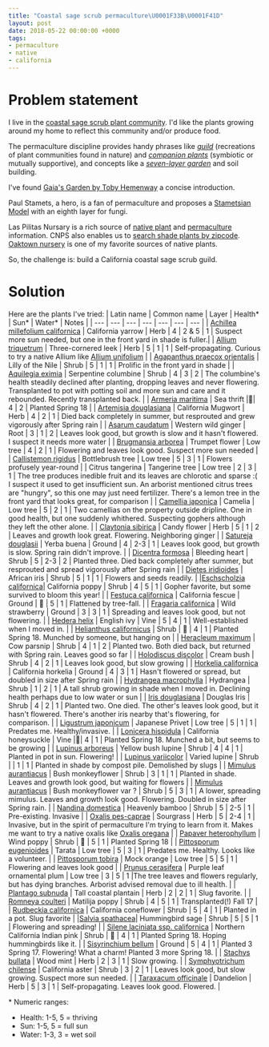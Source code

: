 ```yaml
---
title: "Coastal sage scrub permaculture\U0001F33B\U0001F41D"
layout: post
date: 2018-05-22 00:00:00 +0000
tags:
- permaculture
- native
- california
---
```

# Problem statement

I live in the [coastal sage scrub plant community](https://www.laspilitas.com/nature-of-california/communities/coastal-sage-scrub). I'd like the plants growing around my home to reflect this community and/or produce food.

The permaculture discipline provides handy phrases like [_guild_](https://www.chelseagreen.com/blogs/natural-polycultures-mimicking-nature-in-your-veggie-garden/) (recreations of plant communities found in nature) and [_companion plants_](https://www.chelseagreen.com/blogs/interplanting-and-beyond/) (symbiotic or mutually supportive), and concepts like a [_seven-layer garden_](https://www.chelseagreen.com/blogs/designing-a-forest-garden-the-seven-story-garden/) and soil building.

I've found [Gaia's Garden by Toby Hemenway](https://www.chelseagreen.com/gaias-garden-second-edition) a concise introduction.

Paul Stamets, a hero, is a fan of permaculture and proposes a [Stametsian Model](http://www.fungi.com/blog/items/permaculture-with-a-mycological-twist.html) with an eighth layer for fungi.

Las Pilitas Nursary is a rich source of [native plant](http://www.laspilitas.com/nature-of-california/communities/coastal-sage-scrub) and [permaculture](http://www.laspilitas.com/garden/howto/permaculture/permaculture1.htm) information. CNPS also enables us to [search shade plants by zipcode](http://calscape.org/loc-94010/cat-Part_shade/ord-popular/vw-list/np-1?&poploc=1&srchcr=sc5a6597ead1f9b). [Oaktown nursery](http://oaktownnativenursery.info/ "Oaktown nursery") is one of my favorite sources of native plants.

So, the challenge is: build a California coastal sage scrub guild.

# Solution

Here are the plants I've tried:
| Latin name | Common name | Layer | Health\* | Sun\* | Water\* | Notes |
| --- | --- | --- | --- | --- | --- | --- |
| [Achillea millefolium californica](https://www.inaturalist.org/taxa/239065-Achillea-millefolium-californica) | California yarrow | Herb | 4 | 2 & 5 | 1 | Suspect more sun needed, but one in the front yard in shade is fuller.|
| [Allium triquetrum](https://www.inaturalist.org/taxa/55505-Allium-triquetrum) | Three-cornered leek | Herb | 5 | 1 | 1 | Self-propagating. Curious to try a native Allium like [Allium unifolium](https://www.inaturalist.org/taxa/59781-Allium-unifolium) |
| [Agapanthus praecox orientalis](https://www.inaturalist.org/taxa/57838-Agapanthus-praecox-orientalis) | Lilly of the Nile | Shrub | 5 | 1 | 1 | Prolific in the front yard in shade |
| [Aquilegia eximia](https://www.inaturalist.org/taxa/57230-Aquilegia-eximia) | Serpentine columbine | Shrub | 4 | 3 | 2 | The columbine's health steadily declined after planting, dropping leaves and never flowering. Transplanted to pot with potting soil and more sun and care and it rebounded. Recently transplanted back. |
| [Armeria maritima](https://www.inaturalist.org/taxa/60476-Armeria-maritima) | Sea thrift |🤞| 4 | 2 | Planted Spring 18 |
| [Artemisia douglasiana](https://www.inaturalist.org/taxa/52854-Artemisia-douglasiana) | California Mugwort | Herb | 4 | 2 | 1 | Died back completely in summer, but resprouted and grew vigorously after Spring rain |
| [Asarum caudatum](https://www.inaturalist.org/taxa/52858-Asarum-caudatum) | Western wild ginger | Root | 3 | 1 | 2 | Leaves look good, but growth is slow and it hasn't flowered. I suspect it needs more water |
| [Brugmansia arborea](https://www.inaturalist.org/taxa/126914-Brugmansia-arborea) | Trumpet flower | Low tree | 4 | 2 | 1 | Flowering and leaves look good. Suspect more sun needed |
| [Callistemon rigidus](https://www.inaturalist.org/taxa/146916-Callistemon-rigidus) | Bottlebrush tree | Low tree | 5 | 3 | 1 | Flowers profusely year-round |
| Citrus tangerina | Tangerine tree | Low tree | 2 | 3 | 1 | The tree produces inedible fruit and its leaves are chlorotic and sparse :( I suspect it used to get insufficient sun. An arborist mentioned citrus trees are "hungry", so this one may just need fertilizer. There's a lemon tree in the front yard that looks great, for comparison |
| [Camellia japonica](https://www.inaturalist.org/taxa/83056-Camellia-japonica) | Camelia | Low tree | 5 | 2 | 1 | Two camellias on the property outside dripline. One in good health, but one suddenly whithered. Suspecting gophers although they left the other alone. |
| [Claytonia sibirica](https://www.inaturalist.org/taxa/55767-Claytonia-sibirica) | Candy flower | Herb | 5 | 1 | 2 | Leaves and growth look great. Flowering. Neighboring ginger |
| [Satureja douglasii](https://www.laspilitas.com/nature-of-california/plants/622--satureja-douglasii) | Yerba buena | Ground | 4 | 2-3 | 1 | Leaves look good, but growth is slow. Spring rain didn't improve. |
| [Dicentra formosa](https://www.laspilitas.com/nature-of-california/plants/241--dicentra-formosa) | Bleeding heart | Shrub | 5 | 2-3 | 2 | Planted three. Died back completely after summer, but resprouted and spread vigorously after Spring rain |
| [Dietes iridioides](https://www.inaturalist.org/taxa/129407-Dietes-iridioides) | African iris | Shrub | 5 | 1 | 1 | Flowers and seeds readily. |
|[Eschscholzia californica](https://www.inaturalist.org/taxa/48225-Eschscholzia-californica)| California poppy | Shrub | 4 | 5 | 1 | Gopher favorite, but some survived to bloom this year! |
| [Festuca californica](https://www.inaturalist.org/taxa/57169-Festuca-californica)  | California fescue | Ground | 🤞 | 5 | 1 | Flattened by tree-fall. |
| [Fragaria californica](https://www.inaturalist.org/taxa/61095-Fragaria-vesca-californica) | Wild strawberry | Ground | 3 | 3 | 1 | Spreading and leaves look good, but not flowering. |
| [Hedera helix](https://www.inaturalist.org/taxa/55882-Hedera-helix) | English ivy | Vine | 5 | 4 | 1 | Well-established when I moved in. |
| [Helianthus californicus](https://www.inaturalist.org/taxa/56954-Helianthus-californicus) | Shrub | 🤞 | 4 | 1 | Planted Spring 18. Munched by someone, but hanging on |
| [Heracleum maximum](https://www.inaturalist.org/taxa/53094-Heracleum-maximum) | Cow parsnip | Shrub | 4 | 1 | 2 | Planted two. Both died back, but returned with Spring rain. Leaves good so far |
| [Holodiscus discolor](https://www.inaturalist.org/taxa/53414-Holodiscus-discolor) | Cream bush | Shrub | 4 | 2 | 1 | Leaves look good, but slow growing |
| [Horkelia californica](https://www.inaturalist.org/taxa/61737-Horkelia-californica) | California horkelia | Ground | 4 | 3 | 1 | Hasn't flowered or spread, but doubled in size after Spring rain |
| [Hydrangea macrophylla](https://www.inaturalist.org/taxa/122034-Hydrangea-macrophylla) | Hydrangea | Shrub | 1 | 2 | 1 | A tall shrub growing in shade when I moved in. Declining health perhaps due to low water or sun |
| [Iris douglasiana](https://www.inaturalist.org/taxa/50854-Iris-douglasiana) | Douglas Iris | Shrub | 4 | 2 | 1 | Planted two. One died. The other's leaves look good, but it hasn't flowered. There's another iris nearby that's flowering, for comparison. |
| [Ligustrum japonicum](https://www.inaturalist.org/taxa/77739-Ligustrum-japonicum) | Japanese Privet | Low tree | 5 | 1 | 1 | Predates me. Healthy/invasive. | 
| [Lonicera hispidula](https://www.inaturalist.org/taxa/53416-Lonicera-hispidula) | California honeysuckle | Vine |🤞| 4 | 1 | Planted Spring 18. Munched a bit, but seems to be growing |
| [Lupinus arboreus](https://www.inaturalist.org/taxa/61010-Lupinus-arboreus) | Yellow bush lupine | Shrub | 4 | 4 | 1 | Planted in pot in sun. Flowering! |
| [Lupinus variicolor](https://www.inaturalist.org/taxa/61018-Lupinus-variicolor) | Varied lupine | Shrub |  | 1 | 1 | Planted in shade by compost pile. Demolished by slugs |
| [Mimulus aurantiacus](https://www.inaturalist.org/taxa/48858-Mimulus-aurantiacus) | Bush monkeyflower | Shrub | 3 | 1 | 1 | Planted in shade. Leaves and growth look good, but waiting for flowers |
| [Mimulus aurantiacus](https://www.inaturalist.org/taxa/48858-Mimulus-aurantiacus) | Bush monkeyflower var ? | Shrub | 5 | 3 | 1 | A lower, spreading mimulus. Leaves and growth look good. Flowering. Doubled in size after Spring rain. |
| [Nandina domestica](https://www.inaturalist.org/taxa/127010-Nandina-domestica) | Heavenly bamboo | Shrub | 5 | 2-5 | 1 | Pre-existing. Invasive |
| [Oxalis pes-caprae](https://www.inaturalist.org/taxa/53169-Oxalis-pes-caprae) | Sourgrass | Herb | 5 | 2-4 | 1 | Invasive, but in the spirit of permaculture I'm trying to learn from it. Makes me want to try a native oxalis like [Oxalis oregana](https://www.inaturalist.org/taxa/47757-Oxalis-oregana) |
| [Papaver heterophyllum](https://www.inaturalist.org/taxa/78344-Papaver-heterophyllum) | Wind poppy | Shrub | 🤞 | 5 | 1 | Planted Spring 18 |
| [Pittosporum eugenioides](https://www.inaturalist.org/taxa/200847-Pittosporum-eugenioides) | Tarata | Low tree | 5 | 3 | 1 | Predates me. Healthy. Looks like a volunteer. | 
| [Pittosporum tobira](https://www.inaturalist.org/taxa/78592-Pittosporum-tobira) | Mock orange | Low tree | 5 | 5 | 1 | Flowering and leaves look good |
| [Prunus cerasifera](https://www.inaturalist.org/taxa/55837-Prunus-cerasifera) | Purple leaf ornamental plum | Low tree | 3 | 5 | 1 |The tree leaves and flowers regularly, but has dying branches. Arborist advised removal due to ill health. |
| [Plantago subnuda](https://www.inaturalist.org/taxa/60223-Plantago-subnuda) | Tall coastal plantain | Herb | 2 | 2 | 1 | Slug favorite. |
| [Romneya coulteri](https://www.inaturalist.org/taxa/61946-Romneya-coulteri) | Matilija poppy | Shrub | 4 | 5 | 1 | Transplanted(!) Fall 17 |
| [Rudbeckia californica](https://www.inaturalist.org/taxa/78896-Rudbeckia-californica) | California coneflower | Shrub | 5 | 4 | 1 | Planted in a pot. Slug favorite |
|[Salvia spathacea](https://www.inaturalist.org/taxa/64133-Salvia-spathacea)| Hummingbird sage | Shrub | 5 | 5 | 1 | Flowering and spreading! |
| [Silene laciniata ssp. californica](https://www.inaturalist.org/taxa/62222-Silene-laciniata-californica) | Northern California Indian pink | Shrub | 🤞 | 4 | 1 | Planted Spring 18. Hoping hummingbirds like it. |
| [Sisyrinchium bellum](https://www.inaturalist.org/taxa/49918-Sisyrinchium-bellum) | Ground | 5 | 4 | 1 | Planted 3 Spring 17. Flowering! What a charm! Planted 3 more Spring 18. |
| [Stachys bullata](https://www.inaturalist.org/taxa/58930-Stachys-bullata) | Wood mint | Herb | 2 | 3 | 1 | Slow growing. |
| [Symphyotrichum chilense](https://www.inaturalist.org/taxa/56861-Symphyotrichum-chilense) | California aster | Shrub | 3 | 2 | 1 | Leaves look good, but slow growing. Suspect more sun needed. |
| [Taraxacum officinale](https://www.inaturalist.org/taxa/47602-Taraxacum-officinale) | Dandelion | Herb | 5 | 3 | 1 | Self-propagating. Leaves look good. Flowered. |

\* Numeric ranges:

* Health: 1-5, 5 = thriving
* Sun: 1-5, 5 = full sun
* Water: 1-3, 3 = wet soil
